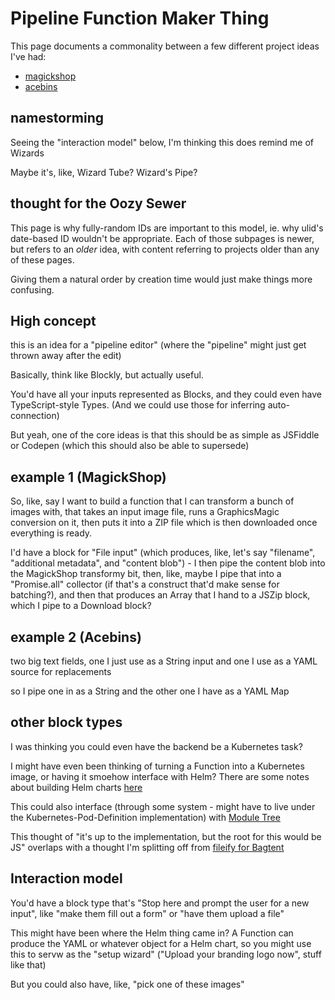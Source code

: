 # Pipeline Function Maker Thing

This page documents a commonality between a few different project ideas I've had:

- [magickshop](eqwj9-t864t-jta25-3deyj-1xvq3)
- [acebins](47fbb-38jaq-rgax3-sy87n-0vemw)

## namestorming

Seeing the "interaction model" below, I'm thinking this does remind me of Wizards

Maybe it's, like, Wizard Tube? Wizard's Pipe?

## thought for the Oozy Sewer

This page is why fully-random IDs are important to this model, ie. why ulid's date-based ID wouldn't be appropriate. Each of those subpages is newer, but refers to an *older* idea, with content referring to projects older than any of these pages.

Giving them a natural order by creation time would just make things more confusing.

## High concept

this is an idea for a "pipeline editor" (where the "pipeline" might just get thrown away after the edit)

Basically, think like Blockly, but actually useful.

You'd have all your inputs represented as Blocks, and they could even have TypeScript-style Types. (And we could use those for inferring auto-connection)

But yeah, one of the core ideas is that this should be as simple as JSFiddle or Codepen (which this should also be able to supersede)

## example 1 (MagickShop)

So, like, say I want to build a function that I can transform a bunch of images with, that takes an input image file, runs a GraphicsMagic conversion on it, then puts it into a ZIP file which is then downloaded once everything is ready.

I'd have a block for "File input" (which produces, like, let's say "filename", "additional metadata", and "content blob") - I then pipe the content blob into the MagickShop transformy bit, then, like, maybe I pipe that into a "Promise.all" collector (if that's a construct that'd make sense for batching?), and then that produces an Array that I hand to a JSZip block, which I pipe to a Download block?

## example 2 (Acebins)

two big text fields, one I just use as a String input and one I use as a YAML source for replacements

so I pipe one in as a String and the other one I have as a YAML Map

## other block types

I was thinking you could even have the backend be a Kubernetes task?

I might have even been thinking of turning a Function into a Kubernetes image, or having it smoehow interface with Helm? There are some notes about building Helm charts [here](k7j86-ye9bv-cbad4-fj5mb-90ty1)

This could also interface (through some system - might have to live under the Kubernetes-Pod-Definition implementation) with [Module Tree](237wy-vyzdz-w39y5-va8ej-3r5g6)

This thought of "it's up to the implementation, but the root for this would be JS" overlaps with a thought I'm splitting off from [fileify for Bagtent](2e4eq-penrp-vqats-3vtn2-q5mc3)

## Interaction model

You'd have a block type that's "Stop here and prompt the user for a new input", like "make them fill out a form" or "have them upload a file"

This might have been where the Helm thing came in? A Function can produce the YAML or whatever object for a Helm chart, so you might use this to servw as the "setup wizard" ("Upload your branding logo now", stuff like that)

But you could also have, like, "pick one of these images"
